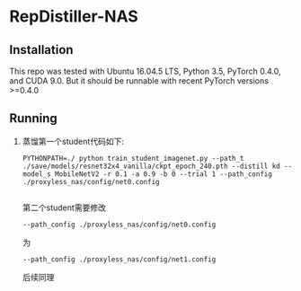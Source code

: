 # RepDistiller-NAS



## Installation

This repo was tested with Ubuntu 16.04.5 LTS, Python 3.5, PyTorch 0.4.0, and CUDA 9.0. But it should be runnable with recent PyTorch versions >=0.4.0

## Running

1. 蒸馏第一个student代码如下:

    ```
    PYTHONPATH=./ python train_student_imagenet.py --path_t ./save/models/resnet32x4_vanilla/ckpt_epoch_240.pth --distill kd --model_s MobileNetV2 -r 0.1 -a 0.9 -b 0 --trial 1 --path_config ./proxyless_nas/config/net0.config
    
   
   ```
   第二个student需要修改
   
   ```
   --path_config ./proxyless_nas/config/net0.config
   ```
   
   为
   
   ```
   --path_config ./proxyless_nas/config/net1.config
   ```
   
   后续同理
